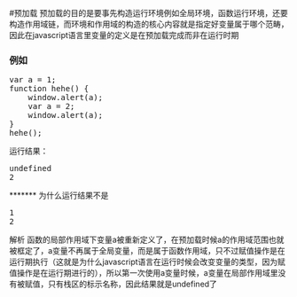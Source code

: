 #预加载
预加载的目的是要事先构造运行环境例如全局环境，函数运行环境，还要构造作用域链，而环境和作用域的构造的核心内容就是指定好变量属于哪个范畴，因此在javascript语言里变量的定义是在预加载完成而非在运行时期

<h3>例如</h3>
<pre>
var a = 1;
function hehe() {
    window.alert(a);
    var a = 2;
    window.alert(a);
}
hehe();
</pre>
运行结果：
<pre>
undefined
2
</pre>
*******
为什么运行结果不是
<pre>
1
2
</pre>
解析
函数的局部作用域下变量a被重新定义了，在预加载时候a的作用域范围也就被框定了，a变量不再属于全局变量，而是属于函数作用域，只不过赋值操作是在运行期执行（这就是为什么javascript语言在运行时候会改变变量的类型，因为赋值操作是在运行期进行的），所以第一次使用a变量时候，a变量在局部作用域里没有被赋值，只有栈区的标示名称，因此结果就是undefined了


